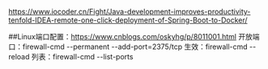 <https://www.iocoder.cn/Fight/Java-development-improves-productivity-tenfold-IDEA-remote-one-click-deployment-of-Spring-Boot-to-Docker/>

##Linux端口配置：<https://www.cnblogs.com/oskyhg/p/8011001.html>
开放端口：firewall-cmd --permanent --add-port=2375/tcp
生效：firewall-cmd --reload
列表：firewall-cmd --list-ports



